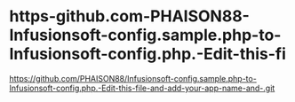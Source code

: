 # https-github.com-PHAISON88-Infusionsoft-config.sample.php-to-Infusionsoft-config.php.-Edit-this-fi
https://github.com/PHAISON88/Infusionsoft-config.sample.php-to-Infusionsoft-config.php.-Edit-this-file-and-add-your-app-name-and-.git
